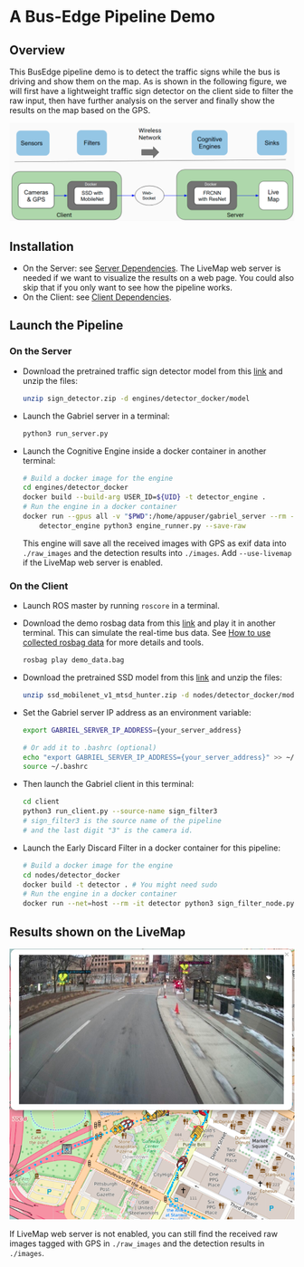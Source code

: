 <!--
SPDX-FileCopyrightText: 2021 Carnegie Mellon University

SPDX-License-Identifier: Apache-2.0
-->

# A Bus-Edge Pipeline Demo

## Overview

This BusEdge pipeline demo is to detect the traffic signs while the bus is
driving and show them on the map. As is shown in the following figure, we will
first have a lightweight traffic sign detector on the client side to filter the
raw input, then have further analysis on the server and finally show the
results on the map based on the GPS.

![The overview of the BusEdge Platform"](../docs/demo_pipeline.png)

## Installation

- On the Server: see [Server Dependencies](../server/README.md/#install-dependencies).
  The LiveMap web server is needed if we want to visualize the results on a web
  page. You could also skip that if you only want to see how the pipeline works.
- On the Client: see [Client Dependencies](../client/README.md/#install-dependencies).

## Launch the Pipeline

### On the Server

- Download the pretrained traffic sign detector model from this
  [link](https://drive.google.com/drive/folders/1kO9c3BQtAWeBVQN8p3Yhq0NuJscrG5Uf?usp=sharing)
  and unzip the files:

    ```sh
    unzip sign_detector.zip -d engines/detector_docker/model
    ```

- Launch the Gabriel server in a terminal:

    ```sh
    python3 run_server.py
    ```

- Launch the Cognitive Engine inside a docker container in another terminal:

    ```sh
    # Build a docker image for the engine
    cd engines/detector_docker
    docker build --build-arg USER_ID=${UID} -t detector_engine .
    # Run the engine in a docker container
    docker run --gpus all -v "$PWD":/home/appuser/gabriel_server --rm -it \
        detector_engine python3 engine_runner.py --save-raw
    ```

  This engine will save all the received images with GPS as exif data into
  `./raw_images` and the detection results into `./images`. Add `--use-livemap`
  if the LiveMap web server is enabled.

### On the Client

- Launch ROS master by running `roscore` in a terminal.
- Download the demo rosbag data from this
  [link](https://drive.google.com/drive/folders/1kO9c3BQtAWeBVQN8p3Yhq0NuJscrG5Uf?usp=sharing)
  and play it in another terminal. This can simulate the real-time bus data. See
  [How to use collected rosbag data](../client/scripts/use_rosbag) for more
  details and tools.

    ```sh
    rosbag play demo_data.bag
    ```

- Download the pretrained SSD model from this
  [link](https://drive.google.com/drive/folders/1kO9c3BQtAWeBVQN8p3Yhq0NuJscrG5Uf?usp=sharing)
  and unzip the files:

    ```sh
    unzip ssd_mobilenet_v1_mtsd_hunter.zip -d nodes/detector_docker/model
    ```

- Set the Gabriel server IP address as an environment variable:

    ```sh
    export GABRIEL_SERVER_IP_ADDRESS={your_server_address}
    ```

    ```sh
    # Or add it to .bashrc (optional)
    echo "export GABRIEL_SERVER_IP_ADDRESS={your_server_address}" >> ~/.bashrc
    source ~/.bashrc
    ```

- Then launch the Gabriel client in this terminal:

    ```sh
    cd client
    python3 run_client.py --source-name sign_filter3
    # sign_filter3 is the source name of the pipeline
    # and the last digit "3" is the camera id.
    ```

- Launch the Early Discard Filter in a docker container for this pipeline:

    ```sh
    # Build a docker image for the engine
    cd nodes/detector_docker
    docker build -t detector . # You might need sudo
    # Run the engine in a docker container
    docker run --net=host --rm -it detector python3 sign_filter_node.py
    ```

## Results shown on the LiveMap

![The overview of the BusEdge Platform](../docs/demo_result2.png)

If LiveMap web server is not enabled, you can still find the received raw
images tagged with GPS in `./raw_images` and the detection results in
`./images`.
